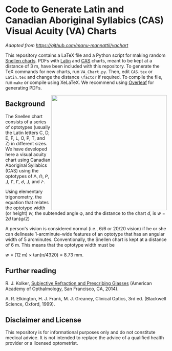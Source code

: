 # Code to Generate Latin and Canadian Aboriginal Syllabics (CAS) Visual Acuity (VA) Charts
*Adapted from https://github.com/manu-mannattil/vachart*

This repository contains a LaTeX file and a Python script for making random [Snellen charts][snellen].  PDFs with [Latin](https://github.com/shaanbhambra/CAS_Snellen_VA_Chart/raw/main/Examples%20for%20Use%20at%203%20m/Latin.pdf) and [CAS](https://github.com/shaanbhambra/CAS_Snellen_VA_Chart/raw/main/Examples%20for%20Use%20at%203%20m/CAS.pdf) charts, meant to be kept at a distance of 3 m, have been included with this repository.  To generate the TeX commands for new charts, run `VA_Chart.py`.  Then, edit `CAS.tex` or `Latin.tex` and change the distance `\factor` if required.  To compile the file, run `make` or compile using XeLaTeX. We recommend using [Overleaf](https://overleaf.com) for generating PDFs.

<img align="right" width=360px src="https://github.com/shaanbhambra/CAS_Snellen_VA_Chart/raw/main/Figure.png"/>

## Background

The Snellen chart consists of a series of optotypes (usually the Latin letters C, D, E, F, L, O, P, T, and Z) in different sizes. We have developed here a visual acuity chart using Canadian Aboriginal Syllabics (CAS) using the optotypes of ᐱ, ᑎ, ᑭ, ᒧ, ᒋ, ᒥ, ᑯ, ᒧ, and ᔨ.

Using elementary trigonometry, the equation that relates the optotype width (or height) <i>w</i>, the subtended angle φ, and the distance to the chart <i>d</i>, is 
<i>w</i> = 2<i>d</i> tan(φ/2)

A person's vision is considered normal (i.e., 6/6 or 20/20 vision) if he or she can delineate 1-arcminute-wide features of an optotype that has an angular width of 5 arcminutes.  Conventionally, the Snellen chart is kept at a distance of 6 m.  This means that the optotype width must be

<i>w</i> = (12 m) × tan(π/4320) = 8.73 mm.

## Further reading

R. J. Kolker, [Subjective Refraction and Prescribing Glasses][sub] (American Academy of Opthalmology, San Francisco, CA, 2014).

A. R. Elkington, H. J. Frank, M. J. Greaney, Clinical Optics, 3rd ed. (Blackwell Science, Oxford, 1999).

## Disclaimer and License

This repository is for informational purposes only and do not constitute medical advice. It is not intended to replace the advice of a qualified health provider or a licensed optometrist.

[snellen]: https://en.wikipedia.org/wiki/Snellen_chart
[sil]: http://scripts.sil.org/OFL
[sub]: http://web.archive.org/web/20220309081507/https://www.aao.org/Assets/563fc40b-1466-477e-bc12-4e62f8b2d324/635476894936870000/subjective-refraction-prescribing-glasses-pdf
